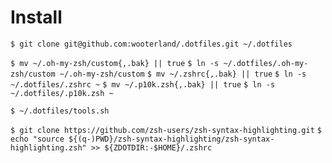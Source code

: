 # Install
`$ git clone git@github.com:wooterland/.dotfiles.git ~/.dotfiles`

`$ mv ~/.oh-my-zsh/custom{,.bak} || true`
`$ ln -s ~/.dotfiles/.oh-my-zsh/custom ~/.oh-my-zsh/custom`
`$ mv ~/.zshrc{,.bak} || true`
`$ ln -s ~/.dotfiles/.zshrc ~`
`$ mv ~/.p10k.zsh{,.bak} || true`
`$ ln -s ~/.dotfiles/.p10k.zsh ~`

`$ ~/.dotfiles/tools.sh`

`$ git clone https://github.com/zsh-users/zsh-syntax-highlighting.git`
`$ echo "source ${(q-)PWD}/zsh-syntax-highlighting/zsh-syntax-highlighting.zsh" >> ${ZDOTDIR:-$HOME}/.zshrc`